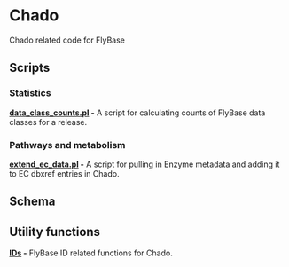 # Chado

Chado related code for FlyBase

## Scripts

### Statistics

**[data_class_counts.pl](statistics/data_class_counts.pl) -**
A script for calculating counts of FlyBase data classes for a release.

### Pathways and metabolism

**[extend_ec_data.pl](enzyme_commission/extend_ec_data.pl) -**
A script for pulling in Enzyme metadata and adding it to EC dbxref entries in Chado.

## Schema

## Utility functions

**[IDs](schema/ids/) -**
FlyBase ID related functions for Chado.